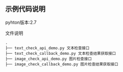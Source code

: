 ## 示例代码说明

pyhton版本:2.7

文件说明
```
.
├── text_check_api_demo.py 文本检查接口
├── text_check_callback_demo.py 文本检查结果获取接口
├── image_check_api_demo.py 图片检查接口
├── image_check_callback_demo.py 图片检查结果获取接口

```